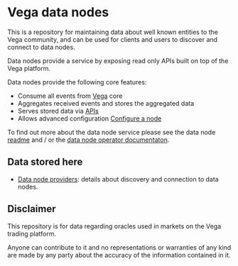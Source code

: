 # Vega data nodes

This is a repository for maintaining data about well known entities to the Vega community, and can be used for clients and users to discover and connect to data nodes.

Data nodes provide a service by exposing read only APIs built on top of the Vega platform.

Data nodes provide the following core features:

- Consume all events from [Vega](https://github.com/vegaprotocol/vega) core
- Aggregates received events and stores the aggregated data
- Serves stored data via [APIs](https://docs.vega.xyz/mainnet/api/overview)
- Allows advanced configuration [Configure a node](https://github.com/vegaprotocol/vega/tree/develop/datanode#configuration)

To find out more about the data node service please see the data node [readme](https://github.com/vegaprotocol/vega/blob/develop/datanode/README.md) and / or the [data node operator documentaton](https://docs.vega.xyz/mainnet/node-operators/get-started/setup-datanode).

## Data stored here

- [Data node providers](./data-node-providers/data-node-profiles): details about discovery and connection to data nodes.

## Disclaimer

This repository is for data regarding oracles used in markets on the Vega trading platform.

Anyone can contribute to it and no representations or warranties of any kind are made by any party about the accuracy of the information contained in it.
